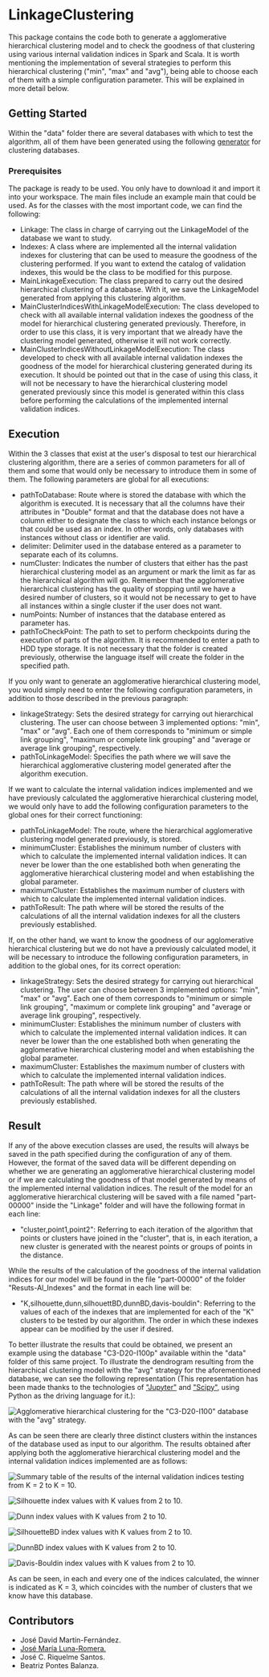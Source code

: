 # LinkageClustering
This package contains the code both to generate a agglomerative hierarchical clustering model and to check the goodness of that clustering using various internal validation indices in Spark and Scala. It is worth mentioning the implementation of several strategies to perform this hierarchical clustering ("min", "max" and "avg"), being able to choose each of them with a simple configuration parameter. This will be explained in more detail below.

## Getting Started
Within the "data" folder there are several databases with which to test the algorithm, all of them have been generated using the following [generator](https://github.com/josemarialuna/CreateRandomDataset) for clustering databases.

### Prerequisites
The package is ready to be used. You only have to download it and import it into your workspace. The main files include an example main that could be used. As for the classes with the most important code, we can find the following:
* Linkage: The class in charge of carrying out the LinkageModel of the database we want to study.
* Indexes: A class where are implemented all the internal validation indexes for clustering that can be used to measure the goodness of the clustering performed. If you want to extend the catalog of validation indexes, this would be the class to be modified for this purpose.
* MainLinkageExecution: The class prepared to carry out the desired hierarchical clustering of a database. With it, we save the LinkageModel generated from applying this clustering algorithm.
* MainClusterIndicesWithLinkageModelExecution: The class developed to check with all available internal validation indexes the goodness of the model for hierarchical clustering generated previously. Therefore, in order to use this class, it is very important that we already have the clustering model generated, otherwise it will not work correctly.
* MainClusterIndicesWithoutLinkageModelExecution: The class developed to check with all available internal validation indexes the goodness of the model for hierarchical clustering generated during its execution. It should be pointed out that in the case of using this class, it will not be necessary to have the hierarchical clustering model generated previously since this model is generated within this class before performing the calculations of the implemented internal validation indices.

## Execution
Within the 3 classes that exist at the user's disposal to test our hierarchical clustering algorithm, there are a series of common parameters for all of them and some that would only be necessary to introduce them in some of them. The following parameters are global for all executions:
* pathToDatabase: Route where is stored the database with which the algorithm is executed. It is necessary that all the columns have their attributes in "Double" format and that the database does not have a column either to designate the class to which each instance belongs or that could be used as an index. In other words, only databases with instances without class or identifier are valid.
* delimiter: Delimiter used in the database entered as a parameter to separate each of its columns.
* numCluster: Indicates the number of clusters that either has the past hierarchical clustering model as an argument or mark the limit as far as the hierarchical algorithm will go. Remember that the agglomerative hierarchical clustering has the quality of stopping until we have a desired number of clusters, so it would not be necessary to get to have all instances within a single cluster if the user does not want.
* numPoints: Number of instances that the database entered as parameter has.
* pathToCheckPoint: The path to set to perform checkpoints during the execution of parts of the algorithm. It is recommended to enter a path to HDD type storage. It is not necessary that the folder is created previously, otherwise the language itself will create the folder in the specified path.

If you only want to generate an agglomerative hierarchical clustering model, you would simply need to enter the following configuration parameters, in addition to those described in the previous paragraph: 
* linkageStrategy: Sets the desired strategy for carrying out hierarchical clustering. The user can choose between 3 implemented options: "min", "max" or "avg". Each one of them corresponds to "minimum or simple link grouping", "maximum or complete link grouping" and "average or average link grouping", respectively.
* pathToLinkageModel: Specifies the path where we will save the hierarchical agglomerative clustering model generated after the algorithm execution.

If we want to calculate the internal validation indices implemented and we have previously calculated the agglomerative hierarchical clustering model, we would only have to add the following configuration parameters to the global ones for their correct functioning:
* pathToLinkageModel: The route, where the hierarchical agglomerative clustering model generated previously, is stored.
* minimumCluster: Establishes the minimum number of clusters with which to calculate the implemented internal validation indices. It can never be lower than the one established both when generating the agglomerative hierarchical clustering model and when establishing the global parameter.
* maximumCluster: Establishes the maximum number of clusters with which to calculate the implemented internal validation indices.
* pathToResult: The path where will be stored the results of the calculations of all the internal validation indexes for all the clusters previously established.

If, on the other hand, we want to know the goodness of our agglomerative hierarchical clustering but we do not have a previously calculated model, it will be necessary to introduce the following configuration parameters, in addition to the global ones, for its correct operation:
* linkageStrategy: Sets the desired strategy for carrying out hierarchical clustering. The user can choose between 3 implemented options: "min", "max" or "avg". Each one of them corresponds to "minimum or simple link grouping", "maximum or complete link grouping" and "average or average link grouping", respectively.
* minimumCluster: Establishes the minimum number of clusters with which to calculate the implemented internal validation indices. It can never be lower than the one established both when generating the agglomerative hierarchical clustering model and when establishing the global parameter.
* maximumCluster: Establishes the maximum number of clusters with which to calculate the implemented internal validation indices.
* pathToResult: The path where will be stored the results of the calculations of all the internal validation indexes for all the clusters previously established.

## Result
If any of the above execution classes are used, the results will always be saved in the path specified during the configuration of any of them. However, the format of the saved data will be different depending on whether we are generating an agglomerative hierarchical clustering model or if we are calculating the goodness of that model generated by means of the implemented internal validation indices. The result of the model for an agglomerative hierarchical clustering will be saved with a file named "part-00000" inside the "Linkage" folder and will have the following format in each line:
* "cluster,point1,point2": Referring to each iteration of the algorithm that points or clusters have joined in the "cluster", that is, in each iteration, a new cluster is generated with the nearest points or groups of points in the distance.

While the results of the calculation of the goodness of the internal validation indices for our model will be found in the file "part-00000" of the folder "Resuts-Al_Indexes" and the format in each line will be:
* "K,silhouette,dunn,silhouettBD,dunnBD,davis-bouldin": Referring to the values of each of the indexes that are implemented for each of the "K" clusters to be tested by our algorithm. The order in which these indexes appear can be modified by the user if desired.

To better illustrate the results that could be obtained, we present an example using the database "C3-D20-I100p" available within the "data" folder of this same project. To illustrate the dendrogram resulting from the hierarchical clustering model with the "avg" strategy for the aforementioned database, we can see the following representation (This representation has been made thanks to the technologies of ["Jupyter"](https://jupyter.org/) and ["Scipy"](https://www.scipy.org/), using Python as the driving language for it.):

![Agglomerative hierarchical clustering for the "C3-D20-I100" database with the "avg" strategy.](https://github.com/Joseda13/LinkageClustering/blob/master/Dendrogram-C3-300p.PNG)

As can be seen there are clearly three distinct clusters within the instances of the database used as input to our algorithm. The results obtained after applying both the agglomerative hierarchical clustering model and the internal validation indices implemented are as follows:

![Summary table of the results of the internal validation indices testing from K = 2 to K = 10.](https://github.com/Joseda13/LinkageClustering/blob/master/C3-300p-Results.PNG)

![Silhouette index values with K values from 2 to 10.](https://github.com/Joseda13/LinkageClustering/blob/master/Silhouette-C3-300p.png)

![Dunn index values with K values from 2 to 10.](https://github.com/Joseda13/LinkageClustering/blob/master/Dunn-C3-300p.png)

![SilhouetteBD index values with K values from 2 to 10.](https://github.com/Joseda13/LinkageClustering/blob/master/SilhouetteBD-C3-300p.png)

![DunnBD index values with K values from 2 to 10.](https://github.com/Joseda13/LinkageClustering/blob/master/DunnBD-C3-300p.png)

![Davis-Bouldin index values with K values from 2 to 10.](https://github.com/Joseda13/LinkageClustering/blob/master/Davis-Bouldin-C3-300p.png)

As can be seen, in each and every one of the indices calculated, the winner is indicated as K = 3, which coincides with the number of clusters that we know have this database.

## Contributors
* José David Martín-Fernández.
* [José María Luna-Romera.](https://github.com/josemarialuna)
* José C. Riquelme Santos.
* Beatriz Pontes Balanza.
